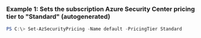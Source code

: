 ### Example 1: Sets the subscription Azure Security Center pricing tier to "Standard" (autogenerated)
```powershell
PS C:\> Set-AzSecurityPricing -Name default -PricingTier Standard
```

